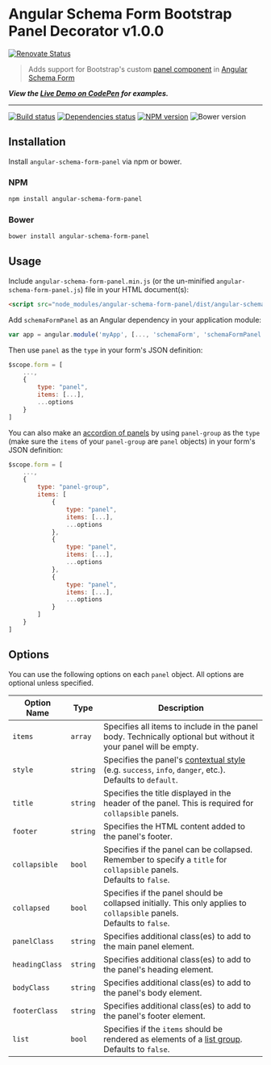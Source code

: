 # Angular Schema Form Bootstrap Panel Decorator v1.0.0

[![Renovate Status](https://badges.renovateapi.com/github/rthaut/angular-schema-form-panel)](https://renovatebot.com/)

> Adds support for Bootstrap's custom [panel component](https://getbootstrap.com/docs/3.3/components/#panels) in [Angular Schema Form](https://github.com/json-schema-form/angular-schema-form)

***View the <a href="https://codepen.io/rthaut/full/xzReMB/">Live Demo on CodePen</a> for examples.***

* * *

[![Build status][travis-image]][travis-url] [![Dependencies status][david-image]][david-url] [![NPM version][npm-image]][npm-url] ![Bower version][bower-image]

## Installation

Install `angular-schema-form-panel` via npm or bower.

### NPM

```sh
npm install angular-schema-form-panel
```

### Bower

```sh
bower install angular-schema-form-panel
```

## Usage

Include `angular-schema-form-panel.min.js` (or the un-minified `angular-schema-form-panel.js`) file in your HTML document(s):

```html
<script src="node_modules/angular-schema-form-panel/dist/angular-schema-form-panel.min.js"></script>
```

Add `schemaFormPanel` as an Angular dependency in your application module:

```js
var app = angular.module('myApp', [..., 'schemaForm', 'schemaFormPanel']);
```

Then use `panel` as the `type` in your form's JSON definition:

```js
$scope.form = [
    ...,
    {
        type: "panel",
        items: [...],
        ...options
    }
]
```

You can also make an [accordion of panels](https://getbootstrap.com/docs/3.3/javascript/#collapse-example-accordion) by using `panel-group` as the `type` (make sure the `items` of your `panel-group` are `panel` objects) in your form's JSON definition:

```js
$scope.form = [
    ...,
    {
        type: "panel-group",
        items: [
            {
                type: "panel",
                items: [...],
                ...options
            },
            {
                type: "panel",
                items: [...],
                ...options
            },
            {
                type: "panel",
                items: [...],
                ...options
            }
        ]
    }
]
```

## Options

You can use the following options on each `panel` object. All options are optional unless specified.

| Option Name    | Type     | Description |
| -------------- | -------- | ----------- |
| `items`        | `array`  | Specifies all items to include in the panel body. Technically optional but without it your panel will be empty. |
| `style`        | `string` | Specifies the panel's [contextual style](https://getbootstrap.com/docs/3.3/components/#panels-alternatives) (e.g. `success`, `info`, `danger`, etc.). <br> Defaults to `default`. |
| `title`        | `string` | Specifies the title displayed in the header of the panel. This is required for `collapsible` panels. |
| `footer`       | `string` | Specifies the HTML content added to the panel's footer. |
| `collapsible`  | `bool`   | Specifies if the panel can be collapsed. Remember to specify a `title` for `collapsible` panels. <br> Defaults to `false`. |
| `collapsed`    | `bool`   | Specifies if the panel should be collapsed initially. This only applies to `collapsible` panels. <br> Defaults to `false`. |
| `panelClass`   | `string` | Specifies additional class(es) to add to the main panel element. |
| `headingClass` | `string` | Specifies additional class(es) to add to the panel's heading element. |
| `bodyClass`    | `string` | Specifies additional class(es) to add to the panel's body element. |
| `footerClass`  | `string` | Specifies additional class(es) to add to the panel's footer element. |
| `list`         | `bool`   | Specifies if the `items` should be rendered as elements of a [list group](https://getbootstrap.com/docs/3.3/components/#panels-list-group). <br> Defaults to `false`. |

[travis-url]: http://travis-ci.com/rthaut/angular-schema-form-panel
[travis-image]: https://travis-ci.com/rthaut/angular-schema-form-panel.svg?branch=master
[npm-url]: https://npmjs.org/package/angular-schema-form-panel
[npm-image]: https://badge.fury.io/js/angular-schema-form-panel.svg
[bower-image]: https://badge.fury.io/bo/angular-schema-form-panel.svg
[david-url]: https://david-dm.org/rthaut/angular-schema-form-panel
[david-image]: https://david-dm.org/rthaut/angular-schema-form-panel/dev-status.svg
